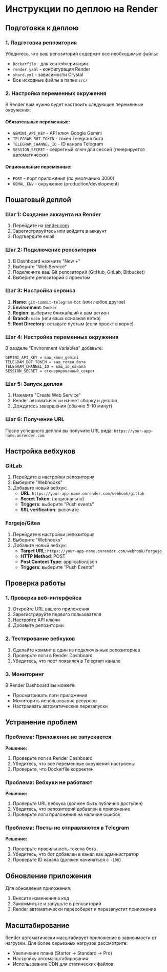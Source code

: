 # Инструкции по деплою на Render

## Подготовка к деплою

### 1. Подготовка репозитория

Убедитесь, что ваш репозиторий содержит все необходимые файлы:
- `Dockerfile` - для контейнеризации
- `render.yaml` - конфигурация Render
- `shard.yml` - зависимости Crystal
- Все исходные файлы в папке `src/`

### 2. Настройка переменных окружения

В Render вам нужно будет настроить следующие переменные окружения:

#### Обязательные переменные:
- `GEMINI_API_KEY` - API ключ Google Gemini
- `TELEGRAM_BOT_TOKEN` - токен Telegram бота
- `TELEGRAM_CHANNEL_ID` - ID канала Telegram
- `SESSION_SECRET` - секретный ключ для сессий (генерируется автоматически)

#### Опциональные переменные:
- `PORT` - порт приложения (по умолчанию 3000)
- `KEMAL_ENV` - окружение (production/development)

## Пошаговый деплой

### Шаг 1: Создание аккаунта на Render

1. Перейдите на [render.com](https://render.com)
2. Зарегистрируйтесь или войдите в аккаунт
3. Подтвердите email

### Шаг 2: Подключение репозитория

1. В Dashboard нажмите "New +"
2. Выберите "Web Service"
3. Подключите ваш Git репозиторий (GitHub, GitLab, Bitbucket)
4. Выберите репозиторий с проектом

### Шаг 3: Настройка сервиса

1. **Name**: `git-commit-telegram-bot` (или любое другое)
2. **Environment**: `Docker`
3. **Region**: выберите ближайший к вам регион
4. **Branch**: `main` (или ваша основная ветка)
5. **Root Directory**: оставьте пустым (если проект в корне)

### Шаг 4: Настройка переменных окружения

В разделе "Environment Variables" добавьте:

```
GEMINI_API_KEY = ваш_ключ_gemini
TELEGRAM_BOT_TOKEN = ваш_токен_бота
TELEGRAM_CHANNEL_ID = ваш_id_канала
SESSION_SECRET = сгенерированный_секрет
```

### Шаг 5: Запуск деплоя

1. Нажмите "Create Web Service"
2. Render автоматически начнет сборку и деплой
3. Дождитесь завершения (обычно 5-10 минут)

### Шаг 6: Получение URL

После успешного деплоя вы получите URL вида:
`https://your-app-name.onrender.com`

## Настройка вебхуков

### GitLab

1. Перейдите в настройки репозитория
2. Выберите "Webhooks"
3. Добавьте новый вебхук:
   - **URL**: `https://your-app-name.onrender.com/webhook/gitlab`
   - **Secret Token**: (опционально)
   - **Triggers**: выберите "Push events"
   - **SSL verification**: включите

### Forgejo/Gitea

1. Перейдите в настройки репозитория
2. Выберите "Webhooks"
3. Добавьте новый вебхук:
   - **Target URL**: `https://your-app-name.onrender.com/webhook/forgejo`
   - **HTTP Method**: POST
   - **Post Content Type**: application/json
   - **Triggers**: выберите "Push Events"

## Проверка работы

### 1. Проверка веб-интерфейса

1. Откройте URL вашего приложения
2. Зарегистрируйте первого пользователя
3. Настройте API ключи
4. Добавьте репозитории

### 2. Тестирование вебхуков

1. Сделайте коммит в один из подключенных репозиториев
2. Проверьте логи в Render Dashboard
3. Убедитесь, что пост появился в Telegram канале

### 3. Мониторинг

В Render Dashboard вы можете:
- Просматривать логи приложения
- Мониторить использование ресурсов
- Настраивать автоматические перезапуски

## Устранение проблем

### Проблема: Приложение не запускается

**Решение:**
1. Проверьте логи в Render Dashboard
2. Убедитесь, что все переменные окружения настроены
3. Проверьте, что Dockerfile корректен

### Проблема: Вебхуки не работают

**Решение:**
1. Проверьте URL вебхука (должен быть публично доступен)
2. Убедитесь, что репозиторий добавлен в приложение
3. Проверьте логи приложения на наличие ошибок

### Проблема: Посты не отправляются в Telegram

**Решение:**
1. Проверьте правильность токена бота
2. Убедитесь, что бот добавлен в канал как администратор
3. Проверьте ID канала (должен начинаться с `-100`)

## Обновление приложения

Для обновления приложения:
1. Внесите изменения в код
2. Закоммитьте и запушьте в репозиторий
3. Render автоматически пересоберет и перезапустит приложение

## Масштабирование

Render автоматически масштабирует приложение в зависимости от нагрузки. Для более серьезных нагрузок рассмотрите:
- Увеличение плана (Starter → Standard → Pro)
- Настройку автомасштабирования
- Использование CDN для статических файлов